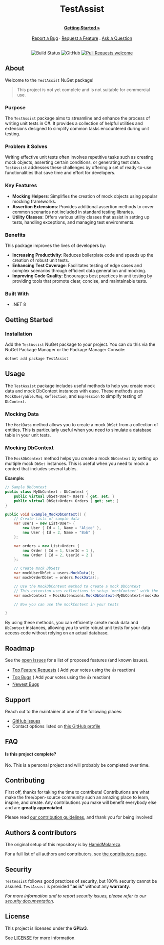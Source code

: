 <div align="center">
  <h1>TestAssist</h1>
  <br />
  <a href="#getting-started"><strong>Getting Started »</strong></a>
  <br />
  <br />
  <a href="https://github.com/HamidMolareza/TestAssist/issues/new?assignees=&labels=bug&template=BUG_REPORT.md&title=bug%3A+">Report a Bug</a>
  ·
  <a href="https://github.com/HamidMolareza/TestAssist/issues/new?assignees=&labels=enhancement&template=FEATURE_REQUEST.md&title=feat%3A+">Request a Feature</a>
  .
  <a href="https://github.com/HamidMolareza/TestAssist/issues/new?assignees=&labels=question&template=SUPPORT_QUESTION.md&title=support%3A+">Ask a Question</a>
</div>

<div align="center">
<br />

![Build Status](https://github.com/HamidMolareza/TestAssist/actions/workflows/ACTION.yaml/badge.svg?branch=BRANCH)
![GitHub](https://img.shields.io/github/license/HamidMolareza/TestAssist)
[![Pull Requests welcome](https://img.shields.io/badge/PRs-welcome-ff69b4.svg?style=flat-square)](https://github.com/HamidMolareza/TestAssist/issues?q=is%3Aissue+is%3Aopen+label%3A%22help+wanted%22)

</div>

## About

Welcome to the `TestAssist` NuGet package!
> This project is not yet complete and is not suitable for commercial use.

### Purpose
The `TestAssist` package aims to streamline and enhance the process of writing unit tests in C#. It provides a collection of helpful utilities and extensions designed to simplify common tasks encountered during unit testing.

### Problem it Solves
Writing effective unit tests often involves repetitive tasks such as creating mock objects, asserting certain conditions, or generating test data. `TestAssist` addresses these challenges by offering a set of ready-to-use functionalities that save time and effort for developers.

### Key Features
- **Mocking Helpers**: Simplifies the creation of mock objects using popular mocking frameworks.
- **Assertion Extensions**: Provides additional assertion methods to cover common scenarios not included in standard testing libraries.
- **Utility Classes**: Offers various utility classes that assist in setting up tests, handling exceptions, and managing test environments.

### Benefits
This package improves the lives of developers by:
- **Increasing Productivity**: Reduces boilerplate code and speeds up the creation of robust unit tests.
- **Enhancing Test Coverage**: Facilitates testing of edge cases and complex scenarios through efficient data generation and mocking.
- **Improving Code Quality**: Encourages best practices in unit testing by providing tools that promote clear, concise, and maintainable tests.

### Built With

- .NET 8

## Getting Started

### Installation

Add the `TestAssist` NuGet package to your project. You can do this via the NuGet Package Manager or the Package Manager Console:

```bash
dotnet add package TestAssist
```

## Usage

The `TestAssist` package includes useful methods to help you create mock data and mock DbContext instances with ease. These methods uses `MockQueryable.Moq`, `Reflection`, and `Expression` to simplify testing of `DbContext`.

### Mocking Data
The `MockData` method allows you to create a mock `DbSet` from a collection of entities. This is particularly useful when you need to simulate a database table in your unit tests.

### Mocking DbContext
The `MockDbContext` method helps you create a mock `DbContext` by setting up multiple mock `DbSet` instances. This is useful when you need to mock a context that includes several tables.

**Example:**

```csharp
// Sample DbContext
public class MyDbContext : DbContext {
    public virtual DbSet<User> Users { get; set; }
    public virtual DbSet<Order> Orders { get; set; }
}

public void Example_MockDbContext() {
    // Create lists of sample data
    var users = new List<User> {
        new User { Id = 1, Name = "Alice" },
        new User { Id = 2, Name = "Bob" }
    };

    var orders = new List<Order> {
        new Order { Id = 1, UserId = 1 },
        new Order { Id = 2, UserId = 2 }
    };

    // Create mock DbSets
    var mockUserDbSet = users.MockData();
    var mockOrderDbSet = orders.MockData();

    // Use the MockDbContext method to create a mock DbContext
    // This extension uses reflections to setup `mockContext` with the given data
    var mockContext = MockExtensions.MockDbContext<MyDbContext>(mockUserDbSet, mockOrderDbSet);

    // Now you can use the mockContext in your tests

}
```
By using these methods, you can efficiently create mock data and `DbContext` instances, allowing you to write robust unit tests for your data access code without relying on an actual database.

## Roadmap

See the [open issues](https://github.com/HamidMolareza/TestAssist/issues) for a list of proposed features (and known
issues).

- [Top Feature Requests](https://github.com/HamidMolareza/TestAssist/issues?q=label%3Aenhancement+is%3Aopen+sort%3Areactions-%2B1-desc) (
  Add your votes using the 👍 reaction)
- [Top Bugs](https://github.com/HamidMolareza/TestAssist/issues?q=is%3Aissue+is%3Aopen+label%3Abug+sort%3Areactions-%2B1-desc) (
  Add your votes using the 👍 reaction)
- [Newest Bugs](https://github.com/HamidMolareza/TestAssist/issues?q=is%3Aopen+is%3Aissue+label%3Abug)

## Support

Reach out to the maintainer at one of the following places:

- [GitHub issues](https://github.com/HamidMolareza/TestAssist/issues/new?assignees=&labels=question&template=SUPPORT_QUESTION.md&title=support%3A+)
- Contact options listed on [this GitHub profile](https://github.com/HamidMolareza)

## FAQ

#### Is this project complete?

No. This is a personal project and will probably be completed over time.

## Contributing

First off, thanks for taking the time to contribute! Contributions are what make the free/open-source community such an
amazing place to learn, inspire, and create. Any contributions you make will benefit everybody else and are **greatly
appreciated**.

Please read [our contribution guidelines](docs/CONTRIBUTING.md), and thank you for being involved!

## Authors & contributors

The original setup of this repository is by [HamidMolareza](https://github.com/HamidMolareza).

For a full list of all authors and contributors,
see [the contributors page](https://github.com/HamidMolareza/TestAssist/contributors).

## Security

`TestAssist` follows good practices of security, but 100% security cannot be assured. `TestAssist` is provided **"as
is"** without any **warranty**.

_For more information and to report security issues, please refer to our [security documentation](docs/SECURITY.md)._

## License

This project is licensed under the **GPLv3**.

See [LICENSE](LICENSE) for more information.

